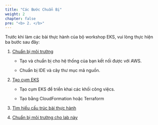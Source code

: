 ```yaml
---
title: "Các Bước Chuẩn Bị"
weight: 2
chapter: false
pre: "<b> 2. </b>"
---
```


Trước khi làm các bài thực hành của bộ workshop EKS, vui lòng thực hiện ba bước sau đây:

1. [Chuẩn bị môi trường](./2.1-prepare-environment)

    - Tạo và chuẩn bị cho hệ thống của bạn kết nối được với AWS.

    - Chuẩn bị IDE và cây thư mục mã nguồn.

2. [Tạo cụm EKS](./2.2-cluster-creation)

    - Tạo cụm EKS để triển khai các khối công việcs.

    - Tạo bằng CloudFormation hoặc Terraform

3. [Tìm hiểu cấu trúc bài thực hành](./2.3-structure)

4. [Chuẩn bị môi trường cho lab này](./2.4-thislab)